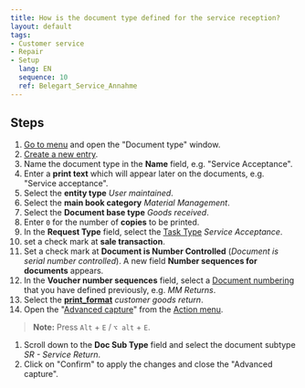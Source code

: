 ```yaml
---
title: How is the document type defined for the service reception?
layout: default
tags:
- Customer service
- Repair
- Setup
  lang: EN
  sequence: 10
  ref: Belegart_Service_Annahme
---
```


## Steps
1. [Go to menu](menu) and open the "Document type" window.
2. [Create a new entry](new_record_window).
3. Name the document type in the **Name** field, e.g. "Service Acceptance".
4. Enter a **print text** which will appear later on the documents, e.g. "Service acceptance".
5. Select the **entity type** *User maintained*.
6. Select the **main book category** *Material Management*.
7. Select the **Document base type** *Goods received*.
8. Enter `0` for the number of **copies** to be printed.
9. In the **Request Type** field, select the [Task Type](request_type_new) *Service Acceptance*.
10. set a check mark at **sale transaction**.
11. Set a check mark at **Document is Number Controlled** (*Document is serial number controlled*). A new field **Number sequences for documents** appears.
12. In the **Voucher number sequences** field, select a [Document numbering](define_new_doc_sequence) that you have defined previously, e.g. *MM Returns*.
13. Select the [**print_format**](add_print_format) *customer goods return*.
14. Open the "[Advanced capture](viewmodes#erw-capture)" from the [Action menu](startaction#actionmenu).
>**Note:** Press `Alt` + `E` / `⌥ alt` + `E`.

1. Scroll down to the **Doc Sub Type** field and select the document subtype *SR - Service Return*.
2. Click on "Confirm" to apply the changes and close the "Advanced capture".














